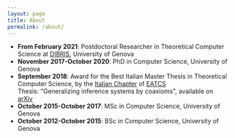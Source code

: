 ```yaml
---
layout: page
title: About
permalink: /about/
---
```


* **From February 2021**: Postdoctoral Researcher in Theoretical Computer Science at [DIBRIS](https://dibris.unige.it), University of Genova
* **November 2017-October 2020**: PhD in Computer Science, University of Genova
* **September 2018**: Award for the Best Italian Master Thesis in Theoretical Computer Science, by the [Italian Chapter](https://eatcs.org/index.php/italian-chapter) of [EATCS](https://eatcs.org/index.php/about)  
Thesis: "Generalizing inference systems by coaxioms",  available on [arXiv](https://arxiv.org/abs/1712.01014) 
* **October 2015-October 2017**: MSc in Computer Science, University of Genova 
* **October 2012-October 2015**: BSc in Computer Science, University of Genova 

